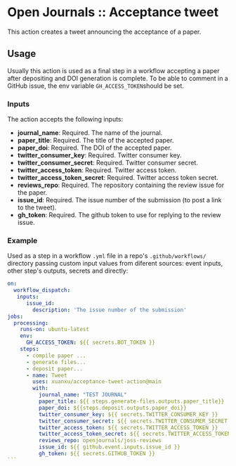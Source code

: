 # Open Journals :: Acceptance tweet

This action creates a tweet announcing the acceptance of a paper.

## Usage

Usually this action is used as a final step in a workflow accepting a paper after depositing and DOI generation is complete.
To be able to comment in a GitHub issue, the env variable `GH_ACCESS_TOKEN`should be set.

### Inputs

The action accepts the following inputs:

- **journal_name**: Required. The name of the journal.
- **paper_title**: Required. The title of the accepted paper.
- **paper_doi**: Required. The DOI of the accepted paper.
- **twitter_consumer_key**: Required. Twitter consumer key.
- **twitter_consumer_secret**: Required. Twitter consumer secret.
- **twitter_access_token**: Required. Twitter access token.
- **twitter_access_token_secret**: Required. Twitter access token secret.
- **reviews_repo**: Required. The repository containing the review issue for the paper.
- **issue_id**: Required. The issue number of the submission (to post a link to the tweet).
- **gh_token**: Required. The github token to use for replying to the review issue.

### Example

Used as a step in a workflow `.yml` file in a repo's `.github/workflows/` directory passing custom input values from diferent sources: event inputs, other step's outputs, secrets and directly:

````yaml
on:
  workflow_dispatch:
   inputs:
      issue_id:
        description: 'The issue number of the submission'
jobs:
  processing:
    runs-on: ubuntu-latest
    env:
      GH_ACCESS_TOKEN: ${{ secrets.BOT_TOKEN }}
    steps:
      - compile paper ...
      - generate files...
      - deposit paper...
      - name: Tweet
        uses: xuanxu/acceptance-tweet-action@main
        with:
          journal_name: "TEST JOURNAL"
          paper_title: ${{ steps.generate-files.outputs.paper_title}}
          paper_doi: ${{steps.deposit.outputs.paper_doi}}
          twitter_consumer_key: ${{ secrets.TWITTER_CONSUMER_KEY }}
          twitter_consumer_secret: ${{ secrets.TWITTER_CONSUMER_SECRET }}
          twitter_access_token: ${{ secrets.TWITTER_ACCESS_TOKEN }}
          twitter_access_token_secret: ${{ secrets.TWITTER_ACCESS_TOKEN_SECRET }}
          reviews_repo: openjournals/joss-reviews
          issue_id: ${{ github.event.inputs.issue_id }}
          gh_token: ${{ secrets.GITHUB_TOKEN }}
```

